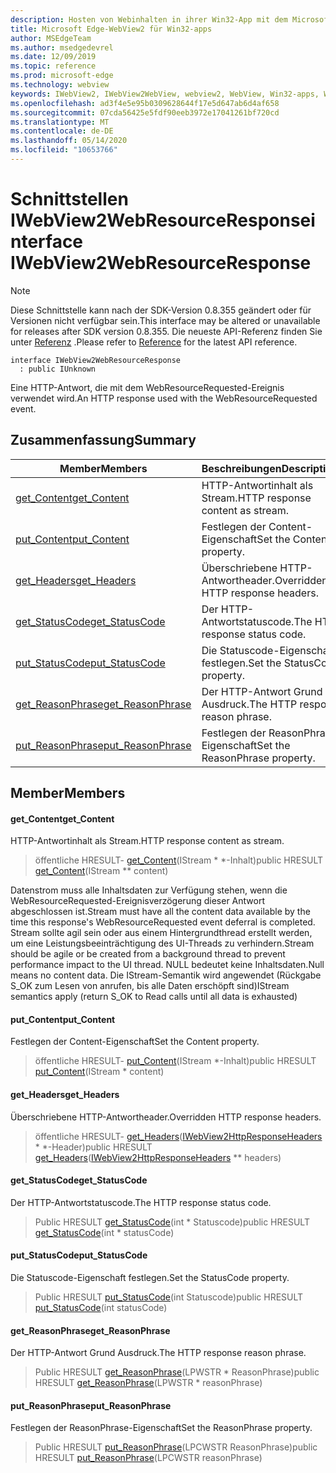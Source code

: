```yaml
---
description: Hosten von Webinhalten in ihrer Win32-App mit dem Microsoft Edge WebView2-Steuerelement
title: Microsoft Edge-WebView2 für Win32-apps
author: MSEdgeTeam
ms.author: msedgedevrel
ms.date: 12/09/2019
ms.topic: reference
ms.prod: microsoft-edge
ms.technology: webview
keywords: IWebView2, IWebView2WebView, webview2, WebView, Win32-apps, Win32, Edge
ms.openlocfilehash: ad3f4e5e95b0309628644f17e5d647ab6d4af658
ms.sourcegitcommit: 07cda56425e5fdf90eeb3972e17041261bf720cd
ms.translationtype: MT
ms.contentlocale: de-DE
ms.lasthandoff: 05/14/2020
ms.locfileid: "10653766"
---
```

# <span data-ttu-id="5894d-104">Schnittstellen IWebView2WebResourceResponse</span><span class="sxs-lookup"><span data-stu-id="5894d-104">interface IWebView2WebResourceResponse</span></span> 

> [!NOTE]
> <span data-ttu-id="5894d-105">Diese Schnittstelle kann nach der SDK-Version 0.8.355 geändert oder für Versionen nicht verfügbar sein.</span><span class="sxs-lookup"><span data-stu-id="5894d-105">This interface may be altered or unavailable for releases after SDK version 0.8.355.</span></span> <span data-ttu-id="5894d-106">Die neueste API-Referenz finden Sie unter [Referenz](../../../webview2-api-reference.md) .</span><span class="sxs-lookup"><span data-stu-id="5894d-106">Please refer to [Reference](../../../webview2-api-reference.md) for the latest API reference.</span></span>

```
interface IWebView2WebResourceResponse
  : public IUnknown
```

<span data-ttu-id="5894d-107">Eine HTTP-Antwort, die mit dem WebResourceRequested-Ereignis verwendet wird.</span><span class="sxs-lookup"><span data-stu-id="5894d-107">An HTTP response used with the WebResourceRequested event.</span></span>

## <span data-ttu-id="5894d-108">Zusammenfassung</span><span class="sxs-lookup"><span data-stu-id="5894d-108">Summary</span></span>

 <span data-ttu-id="5894d-109">Member</span><span class="sxs-lookup"><span data-stu-id="5894d-109">Members</span></span>                        | <span data-ttu-id="5894d-110">Beschreibungen</span><span class="sxs-lookup"><span data-stu-id="5894d-110">Descriptions</span></span>
--------------------------------|---------------------------------------------
[<span data-ttu-id="5894d-111">get_Content</span><span class="sxs-lookup"><span data-stu-id="5894d-111">get_Content</span></span>](#get_content) | <span data-ttu-id="5894d-112">HTTP-Antwortinhalt als Stream.</span><span class="sxs-lookup"><span data-stu-id="5894d-112">HTTP response content as stream.</span></span>
[<span data-ttu-id="5894d-113">put_Content</span><span class="sxs-lookup"><span data-stu-id="5894d-113">put_Content</span></span>](#put_content) | <span data-ttu-id="5894d-114">Festlegen der Content-Eigenschaft</span><span class="sxs-lookup"><span data-stu-id="5894d-114">Set the Content property.</span></span>
[<span data-ttu-id="5894d-115">get_Headers</span><span class="sxs-lookup"><span data-stu-id="5894d-115">get_Headers</span></span>](#get_headers) | <span data-ttu-id="5894d-116">Überschriebene HTTP-Antwortheader.</span><span class="sxs-lookup"><span data-stu-id="5894d-116">Overridden HTTP response headers.</span></span>
[<span data-ttu-id="5894d-117">get_StatusCode</span><span class="sxs-lookup"><span data-stu-id="5894d-117">get_StatusCode</span></span>](#get_statuscode) | <span data-ttu-id="5894d-118">Der HTTP-Antwortstatuscode.</span><span class="sxs-lookup"><span data-stu-id="5894d-118">The HTTP response status code.</span></span>
[<span data-ttu-id="5894d-119">put_StatusCode</span><span class="sxs-lookup"><span data-stu-id="5894d-119">put_StatusCode</span></span>](#put_statuscode) | <span data-ttu-id="5894d-120">Die Statuscode-Eigenschaft festlegen.</span><span class="sxs-lookup"><span data-stu-id="5894d-120">Set the StatusCode property.</span></span>
[<span data-ttu-id="5894d-121">get_ReasonPhrase</span><span class="sxs-lookup"><span data-stu-id="5894d-121">get_ReasonPhrase</span></span>](#get_reasonphrase) | <span data-ttu-id="5894d-122">Der HTTP-Antwort Grund Ausdruck.</span><span class="sxs-lookup"><span data-stu-id="5894d-122">The HTTP response reason phrase.</span></span>
[<span data-ttu-id="5894d-123">put_ReasonPhrase</span><span class="sxs-lookup"><span data-stu-id="5894d-123">put_ReasonPhrase</span></span>](#put_reasonphrase) | <span data-ttu-id="5894d-124">Festlegen der ReasonPhrase-Eigenschaft</span><span class="sxs-lookup"><span data-stu-id="5894d-124">Set the ReasonPhrase property.</span></span>

## <span data-ttu-id="5894d-125">Member</span><span class="sxs-lookup"><span data-stu-id="5894d-125">Members</span></span>

#### <span data-ttu-id="5894d-126">get_Content</span><span class="sxs-lookup"><span data-stu-id="5894d-126">get_Content</span></span> 

<span data-ttu-id="5894d-127">HTTP-Antwortinhalt als Stream.</span><span class="sxs-lookup"><span data-stu-id="5894d-127">HTTP response content as stream.</span></span>

> <span data-ttu-id="5894d-128">öffentliche HRESULT- [get_Content](#get_content)(IStream \* \*-Inhalt)</span><span class="sxs-lookup"><span data-stu-id="5894d-128">public HRESULT [get_Content](#get_content)(IStream \*\* content)</span></span>

<span data-ttu-id="5894d-129">Datenstrom muss alle Inhaltsdaten zur Verfügung stehen, wenn die WebResourceRequested-Ereignisverzögerung dieser Antwort abgeschlossen ist.</span><span class="sxs-lookup"><span data-stu-id="5894d-129">Stream must have all the content data available by the time this response's WebResourceRequested event deferral is completed.</span></span> <span data-ttu-id="5894d-130">Stream sollte agil sein oder aus einem Hintergrundthread erstellt werden, um eine Leistungsbeeinträchtigung des UI-Threads zu verhindern.</span><span class="sxs-lookup"><span data-stu-id="5894d-130">Stream should be agile or be created from a background thread to prevent performance impact to the UI thread.</span></span> <span data-ttu-id="5894d-131">NULL bedeutet keine Inhaltsdaten.</span><span class="sxs-lookup"><span data-stu-id="5894d-131">Null means no content data.</span></span> <span data-ttu-id="5894d-132">Die IStream-Semantik wird angewendet (Rückgabe S_OK zum Lesen von anrufen, bis alle Daten erschöpft sind)</span><span class="sxs-lookup"><span data-stu-id="5894d-132">IStream semantics apply (return S_OK to Read calls until all data is exhausted)</span></span>

#### <span data-ttu-id="5894d-133">put_Content</span><span class="sxs-lookup"><span data-stu-id="5894d-133">put_Content</span></span> 

<span data-ttu-id="5894d-134">Festlegen der Content-Eigenschaft</span><span class="sxs-lookup"><span data-stu-id="5894d-134">Set the Content property.</span></span>

> <span data-ttu-id="5894d-135">öffentliche HRESULT- [put_Content](#put_content)(IStream \*-Inhalt)</span><span class="sxs-lookup"><span data-stu-id="5894d-135">public HRESULT [put_Content](#put_content)(IStream \* content)</span></span>

#### <span data-ttu-id="5894d-136">get_Headers</span><span class="sxs-lookup"><span data-stu-id="5894d-136">get_Headers</span></span> 

<span data-ttu-id="5894d-137">Überschriebene HTTP-Antwortheader.</span><span class="sxs-lookup"><span data-stu-id="5894d-137">Overridden HTTP response headers.</span></span>

> <span data-ttu-id="5894d-138">öffentliche HRESULT- [get_Headers](#get_headers)([IWebView2HttpResponseHeaders](IWebView2HttpResponseHeaders.md) \* \*-Header)</span><span class="sxs-lookup"><span data-stu-id="5894d-138">public HRESULT [get_Headers](#get_headers)([IWebView2HttpResponseHeaders](IWebView2HttpResponseHeaders.md) \*\* headers)</span></span>

#### <span data-ttu-id="5894d-139">get_StatusCode</span><span class="sxs-lookup"><span data-stu-id="5894d-139">get_StatusCode</span></span> 

<span data-ttu-id="5894d-140">Der HTTP-Antwortstatuscode.</span><span class="sxs-lookup"><span data-stu-id="5894d-140">The HTTP response status code.</span></span>

> <span data-ttu-id="5894d-141">Public HRESULT [get_StatusCode](#get_statuscode)(int \* Statuscode)</span><span class="sxs-lookup"><span data-stu-id="5894d-141">public HRESULT [get_StatusCode](#get_statuscode)(int \* statusCode)</span></span>

#### <span data-ttu-id="5894d-142">put_StatusCode</span><span class="sxs-lookup"><span data-stu-id="5894d-142">put_StatusCode</span></span> 

<span data-ttu-id="5894d-143">Die Statuscode-Eigenschaft festlegen.</span><span class="sxs-lookup"><span data-stu-id="5894d-143">Set the StatusCode property.</span></span>

> <span data-ttu-id="5894d-144">Public HRESULT [put_StatusCode](#put_statuscode)(int Statuscode)</span><span class="sxs-lookup"><span data-stu-id="5894d-144">public HRESULT [put_StatusCode](#put_statuscode)(int statusCode)</span></span>

#### <span data-ttu-id="5894d-145">get_ReasonPhrase</span><span class="sxs-lookup"><span data-stu-id="5894d-145">get_ReasonPhrase</span></span> 

<span data-ttu-id="5894d-146">Der HTTP-Antwort Grund Ausdruck.</span><span class="sxs-lookup"><span data-stu-id="5894d-146">The HTTP response reason phrase.</span></span>

> <span data-ttu-id="5894d-147">Public HRESULT [get_ReasonPhrase](#get_reasonphrase)(LPWSTR \* ReasonPhrase)</span><span class="sxs-lookup"><span data-stu-id="5894d-147">public HRESULT [get_ReasonPhrase](#get_reasonphrase)(LPWSTR \* reasonPhrase)</span></span>

#### <span data-ttu-id="5894d-148">put_ReasonPhrase</span><span class="sxs-lookup"><span data-stu-id="5894d-148">put_ReasonPhrase</span></span> 

<span data-ttu-id="5894d-149">Festlegen der ReasonPhrase-Eigenschaft</span><span class="sxs-lookup"><span data-stu-id="5894d-149">Set the ReasonPhrase property.</span></span>

> <span data-ttu-id="5894d-150">Public HRESULT [put_ReasonPhrase](#put_reasonphrase)(LPCWSTR ReasonPhrase)</span><span class="sxs-lookup"><span data-stu-id="5894d-150">public HRESULT [put_ReasonPhrase](#put_reasonphrase)(LPCWSTR reasonPhrase)</span></span>

